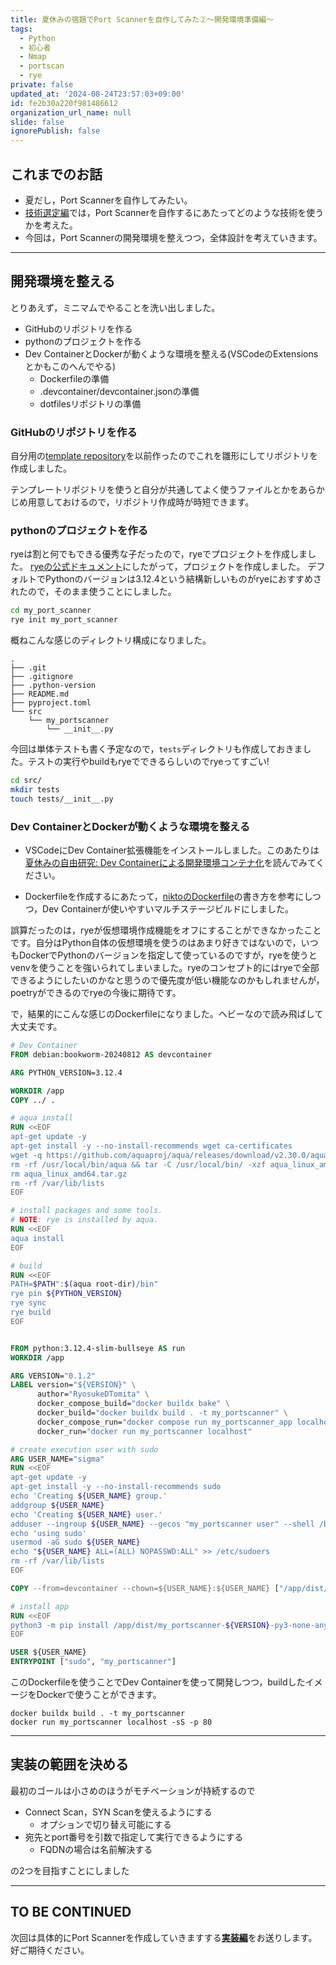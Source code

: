 ```yaml
---
title: 夏休みの宿題でPort Scannerを自作してみた②〜開発環境準備編〜
tags:
  - Python
  - 初心者
  - Nmap
  - portscan
  - rye
private: false
updated_at: '2024-08-24T23:57:03+09:00'
id: fe2b30a220f981486612
organization_url_name: null
slide: false
ignorePublish: false
---
```

## これまでのお話

- 夏だし，Port Scannerを自作してみたい。
- [技術選定編](https://qiita.com/sigma_devsecops/items/60c3c21390a7aea1789d)では，Port Scannerを自作するにあたってどのような技術を使うかを考えた。
- 今回は，Port Scannerの開発環境を整えつつ，全体設計を考えていきます。

---

## 開発環境を整える

とりあえず，ミニマムでやることを洗い出しました。

- GitHubのリポジトリを作る
- pythonのプロジェクトを作る
- Dev ContainerとDockerが動くような環境を整える(VSCodeのExtensionsとかもこのへんでやる)
  - Dockerfileの準備
  - .devcontainer/devcontainer.jsonの準備
  - dotfilesリポジトリの準備

### GitHubのリポジトリを作る

自分用の[template repository](https://github.com/RyosukeDTomita/template_repository_all)を以前作ったのでこれを雛形にしてリポジトリを作成しました。

テンプレートリポジトリを使うと自分が共通してよく使うファイルとかをあらかじめ用意しておけるので，リポジトリ作成時が時短できます。

### pythonのプロジェクトを作る

ryeは割と何でもできる優秀な子だったので，ryeでプロジェクトを作成しました。
[ryeの公式ドキュメント](https://rye.astral.sh/guide/basics/)にしたがって，プロジェクトを作成しました。
デフォルトでPythonのバージョンは3.12.4という結構新しいものがryeにおすすめされたので，そのまま使うことにしました。

```bash
cd my_port_scanner
rye init my_port_scanner
```

概ねこんな感じのディレクトリ構成になりました。

```
.
├── .git
├── .gitignore
├── .python-version
├── README.md
├── pyproject.toml
└── src
    └── my_portscanner
        └── __init__.py
```

今回は単体テストも書く予定なので，`tests`ディレクトリも作成しておきました。テストの実行やbuildもryeでできるらしいのでryeってすごい!

```bash
cd src/
mkdir tests
touch tests/__init__.py
```

### Dev ContainerとDockerが動くような環境を整える

- VSCodeにDev Container拡張機能をインストールしました。このあたりは[夏休みの自由研究: Dev Containerによる開発環境コンテナ化](https://zenn.dev/sigma_tom/articles/7ee1915d5c414b)を読んでみてください。

- Dockerfileを作成するにあたって，[niktoのDockerfile](https://github.com/sullo/nikto/blob/master/Dockerfile)の書き方を参考にしつつ，Dev Containerが使いやすいマルチステージビルドにしました。

誤算だったのは，ryeが仮想環境作成機能をオフにすることができなかったことです。自分はPython自体の仮想環境を使うのはあまり好きではないので，いつもDockerでPythonのバージョンを指定して使っているのですが，ryeを使うとvenvを使うことを強いられてしまいました。ryeのコンセプト的にはryeで全部できるようにしたいのかなと思うので優先度が低い機能なのかもしれませんが，poetryができるのでryeの今後に期待です。

で，結果的にこんな感じのDockerfileになりました。ヘビーなので読み飛ばして大丈夫です。

```Dockerfile
# Dev Container
FROM debian:bookworm-20240812 AS devcontainer

ARG PYTHON_VERSION=3.12.4

WORKDIR /app
COPY ../ .

# aqua install
RUN <<EOF
apt-get update -y
apt-get install -y --no-install-recommends wget ca-certificates
wget -q https://github.com/aquaproj/aqua/releases/download/v2.30.0/aqua_linux_amd64.tar.gz
rm -rf /usr/local/bin/aqua && tar -C /usr/local/bin/ -xzf aqua_linux_amd64.tar.gz
rm aqua_linux_amd64.tar.gz
rm -rf /var/lib/lists
EOF

# install packages and some tools.
# NOTE: rye is installed by aqua.
RUN <<EOF
aqua install
EOF

# build
RUN <<EOF
PATH=$PATH":$(aqua root-dir)/bin"
rye pin ${PYTHON_VERSION}
rye sync
rye build
EOF


FROM python:3.12.4-slim-bullseye AS run
WORKDIR /app

ARG VERSION="0.1.2"
LABEL version="${VERSION}" \
      author="RyosukeDTomita" \
      docker_compose_build="docker buildx bake" \
      docker_build="docker buildx build . -t my_portscanner" \
      docker_compose_run="docker compose run my_portscanner_app localhost" \
      docker_run="docker run my_portscanner localhost"

# create execution user with sudo
ARG USER_NAME="sigma"
RUN <<EOF
apt-get update -y
apt-get install -y --no-install-recommends sudo
echo 'Creating ${USER_NAME} group.'
addgroup ${USER_NAME}
echo 'Creating ${USER_NAME} user.'
adduser --ingroup ${USER_NAME} --gecos "my_portscanner user" --shell /bin/bash --no-create-home --disabled-password ${USER_NAME}
echo 'using sudo'
usermod -aG sudo ${USER_NAME}
echo "${USER_NAME} ALL=(ALL) NOPASSWD:ALL" >> /etc/sudoers
rm -rf /var/lib/lists
EOF

COPY --from=devcontainer --chown=${USER_NAME}:${USER_NAME} ["/app/dist/my_portscanner-${VERSION}-py3-none-any.whl", "/app/dist/my_portscanner-${VERSION}-py3-none-any.whl"]

# install app
RUN <<EOF
python3 -m pip install /app/dist/my_portscanner-${VERSION}-py3-none-any.whl
EOF

USER ${USER_NAME}
ENTRYPOINT ["sudo", "my_portscanner"]
```

このDockerfileを使うことでDev Containerを使って開発しつつ，buildしたイメージをDockerで使うことができます。

```shell
docker buildx build . -t my_portscanner
docker run my_portscanner localhost -sS -p 80
```

---

## 実装の範囲を決める

最初のゴールは小さめのほうがモチベーションが持続するので

- Connect Scan，SYN Scanを使えるようにする
  - オプションで切り替え可能にする
- 宛先とport番号を引数で指定して実行できるようにする
  - FQDNの場合は名前解決する

の2つを目指すことにしました

---

## TO BE CONTINUED

次回は具体的にPort Scannerを作成していきますする[**実装編**](https://qiita.com/sigma_devsecops/items/33f27b1734ce261f9ee2)をお送りします。
好ご期待ください。
